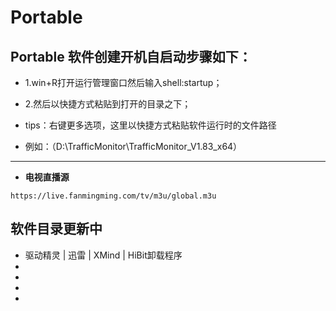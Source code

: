 # Portable

## Portable 软件创建开机自启动步骤如下：

- 1.win+R打开运行管理窗口然后输入shell:startup；

- 2.然后以快捷方式粘贴到打开的目录之下；

- tips：右键更多选项，这里以快捷方式粘贴软件运行时的文件路径
- 例如：（D:\TrafficMonitor\TrafficMonitor_V1.83_x64）
---
- **电视直播源**
```
https://live.fanmingming.com/tv/m3u/global.m3u  
```
## 软件目录更新中
- 驱动精灵 | 迅雷 | XMind | HiBit卸载程序
- 
- 
- 
- 
